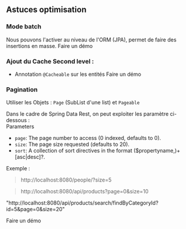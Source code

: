 ## Astuces optimisation  

### Mode batch 
Nous pouvons l'activer au niveau de l'ORM (JPA), permet de faire des insertions en masse. 
Faire un démo  

### Ajout du Cache Second level : 
- Annotation `@Cacheable` sur les entités
  Faire un démo

### Pagination  
Utiliser les Objets : `Page` (SubList d'une list) et `Pageable`    

Dans le cadre de Spring Data Rest, on peut exploiter les paramètre ci-dessous :  
Parameters
 - `page`: The page number to access (0 indexed, defaults to 0).  
 - `size`: The page size requested (defaults to 20).  
 - `sort`: A collection of sort directives in the format ($propertyname,)+[asc|desc]?.  

Exemple : 
 >http://localhost:8080/people/?size=5
 
 > http://localhost:8080/api/products?page=0&size=10


"http://localhost:8080/api/products/search/findByCategoryId?id=5&page=0&size=20"

Faire un démo  


